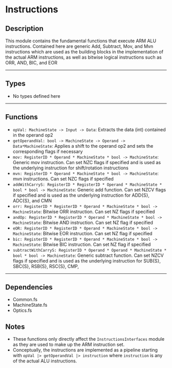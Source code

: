 # Instructions

## Description

This module contains the fundamental functions that execute ARM ALU instructions. Contained here are generic Add, Subtract, Mov, and Mvn instructions which are used as the building blocks in the implementation of the actual ARM instructions, as well as bitwise logical instructions such as ORR, AND, BIC, and EOR

---
## Types
* No types defined here
---
## Functions

* `opVal: MachineState -> Input -> Data`: Extracts the data (int) contained in the operand op2
* `getOperandVal: bool -> MachineState -> Operand -> Data*MachineState`: Applies a shift to the operand op2 and sets the corresponding flags if necessary
* `mov: RegisterID * Operand * MachineState * bool -> MachineState`: Generic mov instruction. Can set NZC flags if specified and is used as the underlying instruction for shift/rotation instructions
* `mvn: RegisterID * Operand * MachineState * bool -> MachineState`: mvn instructions. Can set NZC flags if specified
* `addWithCarryS: RegisterID * RegisterID * Operand * MachineState * bool * bool -> MachineState`: Generic add function. Can set NZCV flags if specified and is used as the underlying instruction for ADD{S}, ADC{S}, and CMN
* `orr: RegisterID * RegisterID * Operand * MachineState * bool -> MachineState`: Bitwise ORR instruction. Can set NZ flags if specified
* `andOp: RegisterID * RegisterID * Operand * MachineState * bool -> MachineState`: Bitwise AND instruction. Can set NZ flag if specified
* `eOR: RegisterID * RegisterID * Operand * MachineState * bool -> MachineState`: Bitwise EOR instruction. Can set NZ flag if specified
* `bic: RegisterID * RegisterID * Operand * MachineState * bool -> MachineState`: Bitwise BIC instruction. Can set NZ flag if specified
* `subtractWithCarryS: RegisterID * Operand * Operand * MachineState * bool * bool -> MachineState`: Generic subtract function. Can set NZCV flags if specified and is used as the underlying instruction for SUB{S}, SBC{S}, RSB{S}, RSC{S}, CMP,

---
## Dependencies

* Common.fs
* MachineState.fs
* Optics.fs

## Notes

* These functions only directly affect the `InstructionsInterfaces` module as they are used to make up the ARM instruction set.
* Conceptually, the instructions are implemented as a pipeline starting with `opVal |> getOperandVal |> instruction` where `instruction` is any of the actual ALU instructions.

